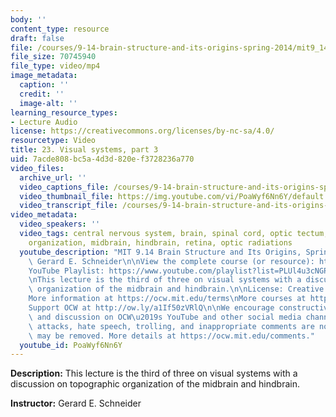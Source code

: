 ```yaml
---
body: ''
content_type: resource
draft: false
file: /courses/9-14-brain-structure-and-its-origins-spring-2014/mit9_14s14_lec23_360p_16_9.mp4
file_size: 70745940
file_type: video/mp4
image_metadata:
  caption: ''
  credit: ''
  image-alt: ''
learning_resource_types:
- Lecture Audio
license: https://creativecommons.org/licenses/by-nc-sa/4.0/
resourcetype: Video
title: 23. Visual systems, part 3
uid: 7acde808-bc5a-4d3d-820e-f3728236a770
video_files:
  archive_url: ''
  video_captions_file: /courses/9-14-brain-structure-and-its-origins-spring-2014/mit9_14s14_lec23_captions.vtt
  video_thumbnail_file: https://img.youtube.com/vi/PoaWyf6Nn6Y/default.jpg
  video_transcript_file: /courses/9-14-brain-structure-and-its-origins-spring-2014/mit9_14s14_lec23_transcript.pdf
video_metadata:
  video_speakers: ''
  video_tags: central nervous system, brain, spinal cord, optic tectum, topographic
    organization, midbrain, hindbrain, retina, optic radiations
  youtube_description: "MIT 9.14 Brain Structure and Its Origins, Spring 2014\nInstructor:\
    \ Gerard E. Schneider\n\nView the complete course (or resource): https://ocw.mit.edu/9-14S14\n\
    YouTube Playlist: https://www.youtube.com/playlist?list=PLUl4u3cNGP62ABe0O-0qtaHHxyKQi1ZwR\n\
    \nThis lecture is the third of three on visual systems with a discussion on topographic\
    \ organization of the midbrain and hindbrain.\n\nLicense: Creative Commons BY-NC-SA\n\
    More information at https://ocw.mit.edu/terms\nMore courses at https://ocw.mit.edu\n\
    Support OCW at http://ow.ly/a1If50zVRlQ\n\nWe encourage constructive comments\
    \ and discussion on OCW\u2019s YouTube and other social media channels. Personal\
    \ attacks, hate speech, trolling, and inappropriate comments are not allowed and\
    \ may be removed. More details at https://ocw.mit.edu/comments."
  youtube_id: PoaWyf6Nn6Y
---
```

**Description:** This lecture is the third of three on visual systems with a discussion on topographic organization of the midbrain and hindbrain.

**Instructor:** Gerard E. Schneider